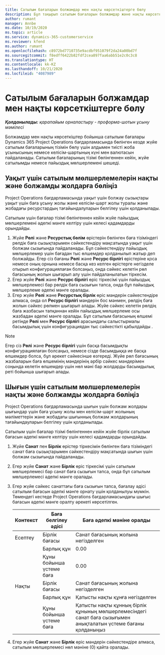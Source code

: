 ```yaml
---
title: Сатылым бағаларын болжамдар мен нақты көрсеткіштерге бөлу
description: Бұл тақырып сатылым бағаларын болжамдар және нақты көрсеткіштерге бөлу туралы ақпарат береді.
author: rumant
manager: Annbe
ms.date: 10/19/2020
ms.topic: article
ms.service: dynamics-365-customerservice
ms.reviewer: kfend
ms.author: rumant
ms.openlocfilehash: c8972bd7710735e9acdbf951079f2da24a00bd7f
ms.sourcegitcommit: f8edff6422b82fdf2cea897faa6abb51e2c0c3c8
ms.translationtype: HT
ms.contentlocale: kk-KZ
ms.lasthandoff: 10/21/2020
ms.locfileid: "4087989"
---
```

# <a name="resolving-sales-prices-for-estimates-and-actuals"></a>Сатылым бағаларын болжамдар мен нақты көрсеткіштерге бөлу

_**Қолданылады:** қарапайым орналастыру - проформа-шотын ұсыну мәмілесі_

Болжамдар мен нақты көрсеткіштер бойынша сатылым бағалары Dynamics 365 Project Operations бағдарламасында бөлінген кезде жүйе сатылым бағаларының тізімін бөлу үшін алдымен тиісті жоба ұсынысының немесе келісім-шартының күні мен валютасын пайдаланады. Сатылым бағаларының тізімі бөлінгеннен кейін, жүйе сатылымды немесе пайыздық мөлшерлемені шешеді.

## <a name="resolve-sales-rates-on-actual-and-estimate-lines-for-time"></a>Уақыт үшін сатылым мөлшерлемелерін нақты және болжамды жолдарға бөліңіз

Project Operations бағдарламасында уақыт үшін болжау сызықтары уақыт үшін баға ұсыну жолы және келісім-шарт жолы туралы және жобадағы ресурстардың тағайындалуларын белгілеу үшін қолданылады.

Сатылым үшін бағалар тізімі бөлінгеннен кейін жүйе пайыздық мөлшерлемені әдепкі мәнге келтіру үшін келесі қадамдарды орындайды.

1. Жүйе **Рөлі** және **Ресурстық бөлім** өрістерін бөлінген баға тізіміндегі рөлдік баға сызықтарымен сәйкестендіру мақсатында уақыт үшін болжам сызығында пайдаланады. Бұл сәйкестендіру пайыздық мөлшерлемер үшін бағадан тыс өлшемдер қолданылып жатыр деп болжайды. Егер сіз бағаны **Рөлі** және **Ресурс бірлігі** өрістеріне қоса немесе оның орнына немесе басқа кез келген өрістерге негізделе отырып конфигурациялаған болсаңыз, онда сәйкес келетін рөл бағасының жолын шығарып алу үшін пайдаланылатын тіркесім.
2. Егер жүйе **Рөлі** және **Ресурс бірлігі** өріс тіркесімі үшін пайыздық мөлшерлемесі бар рөлдік баға сызығын тапса, онда бұл пайыздық мөлшерлеме әдепкі мәнге оралады.
3. Егер жүйе **Рөлі** және **Ресурстық бірлік** өріс мәндерін сәйкестендіре алмаса, онда ол **Ресурс бірлігі** мәндерін бос мәнмен, рөлдің баға жолын сәйкес рөлмен шығарып алады. Жүйе сәйкес келетін рөлдің баға жазбасын тапқаннан кейін пайыздық мөлшерлеме осы жазбадан әдепкі мәнге оралады. Бұл сатылым бағасының өлшемі ретінде **Рөлі** мен **Ресурс бірлігі** арасындағы салыстырмалы басымдылық үшін конфигурациядан тыс сәйкестікті қабылдайды .

> [!NOTE]
> Егер сіз **Рөлі** және **Ресурс бірлігі** үшін басқа басымдықты конфигурациялаған болсаңыз, немесе сізде басымдыққа ие басқа өлшемдер болса, бұл әрекет сәйкесінше өзгереді. Жүйе рөл бағасының жазбаларын баға өлшемінің мәндерінің әрбір сәйкес мәндерімен соңында келетін өлшемдер үшін нөл мәні бар жолдарды басымдылық реті бойынша шығарып алады.

## <a name="resolve-sales-rates-on-actual-and-estimate-lines-for-expense"></a>Шығын үшін сатылым мөлшерлемелерін нақты және болжамды жолдарға бөліңіз

Project Operations бағдарламасында шығын үшін болжам жолдары шығындар үшін баға ұсыну жолы мен келісім-шарт жолының мәліметтерін және жобадағы шығынның болжам жолдарының тағайындауларын белгілеу үшін қолданылады.

Сатылым үшін бағалар тізімі бөлінгеннен кейін жүйе бірлік сатылым бағасын әдепкі мәнге келтіру үшін келесі қадамдарды орындайды.

1. Жүйе **Санат** пен **Бірлік** өрістер тіркесімін бөлінген баға тізіміндегі санат баға сызықтарымен сәйкестендіру мақсатында шығын үшін болжам сызығында пайдаланады.
2. Егер жүйе **Санат** және **Бірлік** өріс тіркесімі үшін сатылым мөлшерлемесі бар санат баға сызығын тапса, онда бұл сатылым мөлшерлемесі әдепкі мәнге оралады.
3. Егер жүйе сәйкес санаттағы баға сызығын тапса, бағалау әдісі сатылым бағасын әдепкі мәнге орнату үшін қолданылуы мүмкін. Төмендегі кестеде Project Operations бағдарламасындағы шығыс бағасын әдепкі мәнге оралту әрекеті көрсетілген.

    | Контекст | Баға белгілеу әдісі | Баға әдепкі мәніне оралды |
    | --- | --- | --- |
    | Есептеу | Бірлік бағасы | Санат бағасының жолына негізделген |
    | &nbsp; | Барлық құн | 0.00 |
    | &nbsp; | Құны бойынша үстеме баға | 0.00 |
    | Нақты | Бірлік бағасы | Санат бағасының жолына негізделген |
    | &nbsp; | Барлық құн | Қатысты нақты құнға негізделген |
    | &nbsp; | Құны бойынша үстеме баға | Қатысты нақты құнның бірлік құнының мөлшерлемесіндегі санат баға сызығымен анықталатын үстеме бағаны  қолданыңыз |

4. Егер жүйе **Санат** және **Бірлік** өріс мәндерін сәйкестендіре алмаса, сатылым мөлшерлемесі нөл мәніне (0) қайта оралады.
